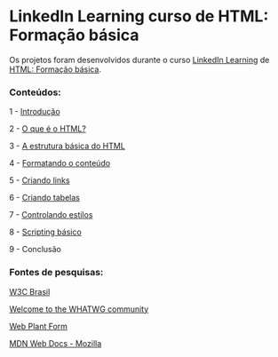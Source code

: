 # LinkedIn Learning curso de HTML: Formação básica

Os projetos foram desenvolvidos durante o curso
[LinkedIn Learning](https://www.linkedin.com/learning/) de [HTML: Formação básica](https://www.linkedin.com/learning/html-formacao-basica/quer-criar-seu-proprio-site?autoplay=true).

<h3>Conteúdos:</h3>

1 - [Introdução](https://pt.wikipedia.org/wiki/HTML)

2 - [O que é o HTML?](https://github.com/alexandresantosal91/linkedin-learning-html-formacao-basica/tree/main/projetos/Capitulo_1)

3 - [A estrutura básica do HTML](https://github.com/alexandresantosal91/linkedin-learning-html-formacao-basica/tree/main/projetos/Capitulo_2)

4 - [Formatando o conteúdo](https://github.com/alexandresantosal91/linkedin-learning-html-formacao-basica/tree/main/projetos/Capitulo_4)

5 - [Criando links](https://github.com/alexandresantosal91/linkedin-learning-html-formacao-basica/tree/main/projetos/Capitulo_5)

6 - [Criando tabelas](https://github.com/alexandresantosal91/linkedin-learning-html-formacao-basica/tree/main/projetos/Capitulo_6)

7 - [Controlando estilos]()

8 - [Scripting básico]()

9 - Conclusão

<body>
    <h3>Fontes de pesquisas:</h3>
    <p><a href="https://www.w3c.br" title="W3c Brasil Oficial">W3C Brasil</a></p>
    <p><a href="https://whatwg.org" title="WhatWg Oficial">Welcome to the WHATWG community</a></p>
    <p><a href="https://webplatform.github.io" title="Web Plat Form Oficial">Web Plant Form</a></p>
    <p><a href="https://developer.mozilla.org" title="Developer Mozilla Oficial">MDN Web Docs - Mozilla</a></p>
</body>
